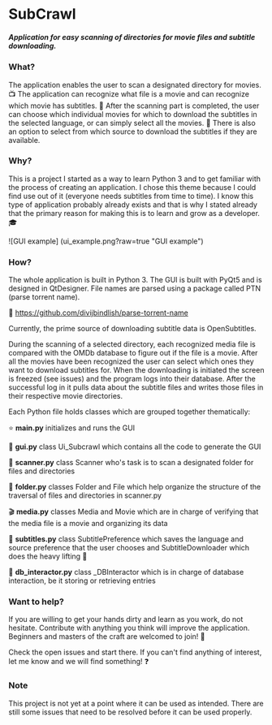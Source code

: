 # **SubCrawl**

##### Application for easy scanning of directories for movie files and subtitle downloading.

### What?

The application enables the user to scan a designated directory for movies. :tv:
The application can recognize what file is a movie and can recognize which movie has subtitles. :movie_camera:
After the scanning part is completed, the user can choose which individual movies for which to download the 
subtitles in the selected language, or can simply select all the movies. :japan:
There is also an option to select from which source to download the subtitles if they are available.

### Why?

This is a project I started as a way to learn Python 3 and to get familiar with the process of creating an application. I chose this theme because I could find use out of it (everyone needs subtitles from time to time). I know this type of application probably already exists and that is why I stated already that the primary reason for making this is to learn and grow as a developer. :mortar_board:

![GUI example] (ui_example.png?raw=true "GUI example")

### How?

The whole application is built in Python 3. The GUI is built with PyQt5 and is designed in QtDesigner.
File names are parsed using a package called PTN (parse torrent name).

:mega: https://github.com/divijbindlish/parse-torrent-name

Currently, the prime source of downloading subtitle data is OpenSubtitles. 

During the scanning of a selected directory, each recognized media file is compared with the OMDb database to figure out if the file is a movie. After all the movies have been recognized the user can select which ones they want to download subtitles for. When the downloading is initiated the screen is freezed (see issues) and the program logs into their database. After the successful log in it pulls data about the subtitle files and writes those files in their respective movie directories.

Each Python file holds classes which are grouped together thematically:


:star: **main.py** initializes and runs the GUI

:iphone: **gui.py** class Ui_Subcrawl which contains all the code to generate the GUI

:fax: **scanner.py** class Scanner who's task is to scan a designated folder for files and directories

:file_folder: **folder.py** classes Folder and File which help organize the structure of the traversal of files and directories in scanner.py

:clapper: **media.py** classes Media and Movie which are in charge of verifying that the media file is a movie and organizing its data

:page_facing_up: **subtitles.py** class SubtitlePreference which saves the language and source preference that the user chooses and SubtitleDownloader which does the heavy lifting :muscle:

:floppy_disk: **db_interactor.py** class _DBInteractor which is in charge of database interaction, be it storing or retrieving entries

### Want to help?

If you are willing to get your hands dirty and learn as you work, do not hesitate. Contribute with anything you think will improve the application. Beginners and masters of the craft are welcomed to join! :muscle:

Check the open issues and start there. If you can't find anything of interest, let me know and we will find something! :question:

### Note

This project is not yet at a point where it can be used as intended. There are still some issues that need to be resolved before it can be used properly.
